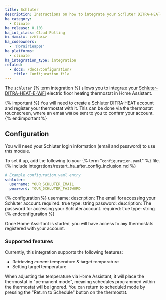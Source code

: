 ```yaml
---
title: Schluter
description: Instructions on how to integrate your Schluter DITRA-HEAT-E-WiFi thermostat into Home Assistant.
ha_category:
  - Climate
ha_release: 0.108
ha_iot_class: Cloud Polling
ha_domain: schluter
ha_codeowners:
  - '@prairieapps'
ha_platforms:
  - climate
ha_integration_type: integration
related:
  - docs: /docs/configuration/
    title: Configuration file
---
```


The `schluter` {% term integration %} allows you to integrate your [Schluter-DITRA-HEAT-E-WiFi](https://www.schluter.com/schluter-us/en_US/ditra-heat-wifi) electric floor heating thermostat in Home Assistant.

{% important %}
You will need to create a Schluter DITRA-HEAT account and register your thermostat with it. This can be done via the thermostat touchscreen, where an email will be sent to you to confirm your account.
{% endimportant %}

## Configuration

You will need your Schluter login information (email and password) to use this module.

To set it up, add the following to your {% term "`configuration.yaml`" %} file.
{% include integrations/restart_ha_after_config_inclusion.md %}

```yaml
# Example configuration.yaml entry
schluter:
  username: YOUR_SCHLUTER_EMAIL
  password: YOUR_SCHLUTER_PASSWORD
```

{% configuration %}
username:
  description: The email for accessing your Schluter account.
  required: true
  type: string
password:
  description: The password for accessing your Schluter account.
  required: true
  type: string
{% endconfiguration %}

Once Home Assistant is started, you will have access to any thermostats registered with your account.

### Supported features

Currently, this integration supports the following features:

- Retrieving current temperature & target temperature
- Setting target temperature

When adjusting the temperature via Home Assistant, it will place the thermostat in "permanent mode", meaning schedules programmed within the thermostat will be ignored. You can return to scheduled mode by pressing the "Return to Schedule" button on the thermostat.
